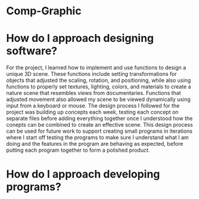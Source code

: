 # Comp-Graphic

# How do I approach designing software?
For the project, I learned how to implement and use functions to design a unique 3D scene. These functions include setting transformations for objects that adjusted the scaling, rotation, and positioning, while also using functions to properly set textures, lighting, colors, and materials to create a nature scene that resembles views from documentaries. Functions that adjusted movement also allowed my scene to be viewed dynamically using input from a keyboard or mouse. The design process I followed for the project was building up concepts each week, testing each concept on separate files before adding everything together once I understood how the conepts can be combined to create an effective scene. This design process can be used for future work to support creating small programs in iterations where I start off testing the programs to make sure I understand what I am doing and the features in the program are behaving as expected, before putting each program together to form a polished product.

# How do I approach developing programs?
